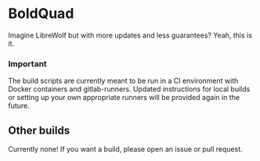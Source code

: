 # BoldQuad
Imagine LibreWolf but with more updates and less guarantees? Yeah, this is it.

### Important

The build scripts are currently meant to be run in a CI environment with Docker containers
and gitlab-runners. Updated instructions for local builds or setting up your own
appropriate runners will be provided again in the future.


## Other builds
Currently none! If you want a build, please open an issue or pull request.